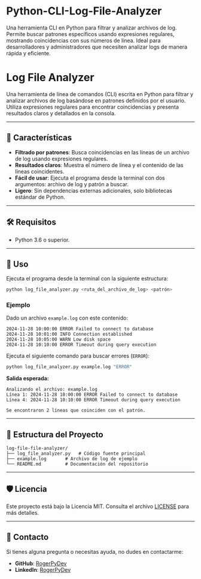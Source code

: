 # Python-CLI-Log-File-Analyzer
Una herramienta CLI en Python para filtrar y analizar archivos de log. Permite buscar patrones específicos usando expresiones regulares, mostrando coincidencias con sus números de línea. Ideal para desarrolladores y administradores que necesiten analizar logs de manera rápida y eficiente.


# Log File Analyzer

Una herramienta de línea de comandos (CLI) escrita en Python para filtrar y analizar archivos de log basándose en patrones definidos por el usuario. Utiliza expresiones regulares para encontrar coincidencias y presenta resultados claros y detallados en la consola.

---

## 🚀 Características

- **Filtrado por patrones**: Busca coincidencias en las líneas de un archivo de log usando expresiones regulares.
- **Resultados claros**: Muestra el número de línea y el contenido de las líneas coincidentes.
- **Fácil de usar**: Ejecuta el programa desde la terminal con dos argumentos: archivo de log y patrón a buscar.
- **Ligero**: Sin dependencias externas adicionales, solo bibliotecas estándar de Python.

---

## 🛠️ Requisitos

- Python 3.6 o superior.

---

## 📝 Uso

Ejecuta el programa desde la terminal con la siguiente estructura:

```bash
python log_file_analyzer.py <ruta_del_archivo_de_log> <patrón>
```

### Ejemplo

Dado un archivo `example.log` con este contenido:

```plaintext
2024-11-28 10:00:00 ERROR Failed to connect to database
2024-11-28 10:01:00 INFO Connection established
2024-11-28 10:05:00 WARN Low disk space
2024-11-28 10:10:00 ERROR Timeout during query execution
```

Ejecuta el siguiente comando para buscar errores (`ERROR`):

```bash
python log_file_analyzer.py example.log "ERROR"
```

**Salida esperada:**
```plaintext
Analizando el archivo: example.log
Línea 1: 2024-11-28 10:00:00 ERROR Failed to connect to database
Línea 4: 2024-11-28 10:10:00 ERROR Timeout during query execution

Se encontraron 2 líneas que coinciden con el patrón.
```

---

## 📂 Estructura del Proyecto

```
log-file-file-analyzer/
├── log_file_analyzer.py   # Código fuente principal
├── example.log       # Archivo de log de ejemplo
└── README.md         # Documentación del repositorio
```

---

## 🛡️ Licencia

Este proyecto está bajo la Licencia MIT. Consulta el archivo [LICENSE](LICENSE) para más detalles.

---

## 💬 Contacto

Si tienes alguna pregunta o necesitas ayuda, no dudes en contactarme:

- **GitHub**: [RogerPyDev](https://github.com/RogerPyDev)
- **LinkedIn**: [RogerPyDev](https://www.linkedin.com/in/rogerpydev/)
```

